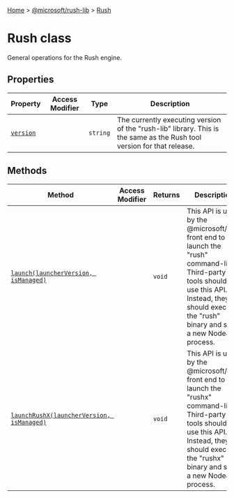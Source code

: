 [Home](./index) &gt; [@microsoft/rush-lib](./rush-lib.md) &gt; [Rush](./rush-lib.rush.md)

# Rush class

General operations for the Rush engine.

## Properties

|  Property | Access Modifier | Type | Description |
|  --- | --- | --- | --- |
|  [`version`](./rush-lib.rush.version.md) |  | `string` | The currently executing version of the "rush-lib" library. This is the same as the Rush tool version for that release. |

## Methods

|  Method | Access Modifier | Returns | Description |
|  --- | --- | --- | --- |
|  [`launch(launcherVersion, isManaged)`](./rush-lib.rush.launch.md) |  | `void` | This API is used by the @microsoft/rush front end to launch the "rush" command-line. Third-party tools should not use this API. Instead, they should execute the "rush" binary and start a new NodeJS process. |
|  [`launchRushX(launcherVersion, isManaged)`](./rush-lib.rush.launchrushx.md) |  | `void` | This API is used by the @microsoft/rush front end to launch the "rushx" command-line. Third-party tools should not use this API. Instead, they should execute the "rushx" binary and start a new NodeJS process. |

